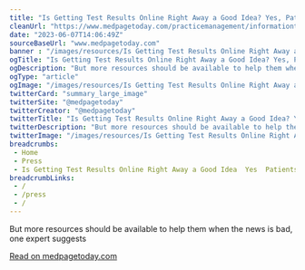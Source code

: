 ```yaml
--- 
title: "Is Getting Test Results Online Right Away a Good Idea? Yes, Patients Say"
cleanUrl: "https://www.medpagetoday.com/practicemanagement/informationtechnology/104876?"
date: "2023-06-07T14:06:49Z"
sourceBaseUrl: "www.medpagetoday.com"
banner : "/images/resources/Is Getting Test Results Online Right Away a Good Idea Yes Patients Say.jpg"
ogTitle: "Is Getting Test Results Online Right Away a Good Idea? Yes, Patients Say"
ogDescription: "But more resources should be available to help them when the news is bad, one expert suggests"
ogType: "article"
ogImage: "/images/resources/Is Getting Test Results Online Right Away a Good Idea Yes Patients Say.jpg"
twitterCard: "summary_large_image"
twitterSite: "@medpagetoday"
twitterCreator: "@medpagetoday"
twitterTitle: "Is Getting Test Results Online Right Away a Good Idea? Yes, Patients Say"
twitterDescription: "But more resources should be available to help them when the news is bad, one expert suggests"
twitterImage: "/images/resources/Is Getting Test Results Online Right Away a Good Idea Yes Patients Say.jpg"
breadcrumbs:
 - Home
 - Press
 - Is Getting Test Results Online Right Away a Good Idea  Yes  Patients Say
breadcrumbLinks:
 - / 
 - /press
 - / 
---
```

But more resources should be available to help them when the news is bad, one expert suggests  
  
[Read on medpagetoday.com](https://www.medpagetoday.com/practicemanagement/informationtechnology/104876?)
